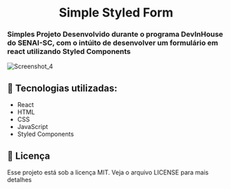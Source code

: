 <h1 align="center">Simple Styled Form</h1>

### Simples Projeto Desenvolvido durante o programa DevInHouse do SENAI-SC, com o intúito de desenvolver um formulário em react utilizando Styled Components

![Screenshot_4](https://user-images.githubusercontent.com/69046512/139499591-63531af5-ae11-4a67-91e6-21ac0626d97c.png)

<h2>🚀 Tecnologias utilizadas:</h2>

- React
- HTML
- CSS
- JavaScript
- Styled Components
  
<h2>📝 Licença</h2>
Esse projeto está sob a licença MIT. Veja o arquivo LICENSE para mais detalhes

